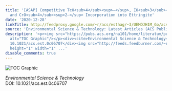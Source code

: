 ```yaml
---
title: '[ASAP] Competitive TcO<sub>4</sub><sup>–</sup>, IO<sub>3</sub><sup>–</sup>,
  and CrO<sub>4</sub><sup>2–</sup> Incorporation into Ettringite'
date: '2020-12-28'
linkTitle: http://feedproxy.google.com/~r/acs/esthag/~3/UEMDJH1M_Go/acs.est.0c06707
source: 'Environmental Science & Technology: Latest Articles (ACS Publications)'
description: '<p><img src="https://pubs.acs.org/na101/home/literatum/publisher/achs/journals/content/esthag/0/esthag.ahead-of-print/acs.est.0c06707/20201228/images/medium/es0c06707_0006.gif"
  alt="TOC Graphic"/></p><div><cite>Environmental Science & Technology</cite></div><div>DOI:
  10.1021/acs.est.0c06707</div><img src="http://feeds.feedburner.com/~r/acs/esthag/~4/UEMDJH1M_Go"
  height="1" width="1" ...'
disable_comments: true
---
```

<p><img src="https://pubs.acs.org/na101/home/literatum/publisher/achs/journals/content/esthag/0/esthag.ahead-of-print/acs.est.0c06707/20201228/images/medium/es0c06707_0006.gif" alt="TOC Graphic"/></p><div><cite>Environmental Science & Technology</cite></div><div>DOI: 10.1021/acs.est.0c06707</div><img src="http://feeds.feedburner.com/~r/acs/esthag/~4/UEMDJH1M_Go" height="1" width="1" ...